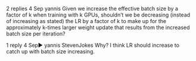

<!--
 * @version:
 * @Author:  StevenJokess https://github.com/StevenJokess
 * @Date: 2020-09-13 20:24:49
 * @LastEditors:  StevenJokess https://github.com/StevenJokess
 * @LastEditTime: 2020-09-13 20:24:58
 * @Description:http://preview.d2l.ai/d2l-en/master/chapter_computational-performance/multiple-gpus.html
 * @TODO::
 * @Reference:
-->
2 replies
4 Sep
yannis
Given we increase the effective batch size by a factor of k when training with k GPUs, shouldn’t we be decreasing (instead of increasing as stated) the LR by a factor of k to make up for the approximately k-times larger weight update that results from the increased batch size per iteration?

1 reply
4 Sep▶ yannis
Steven​Jokes
Why?
I think LR should increase to catch up with batch size increasing.
